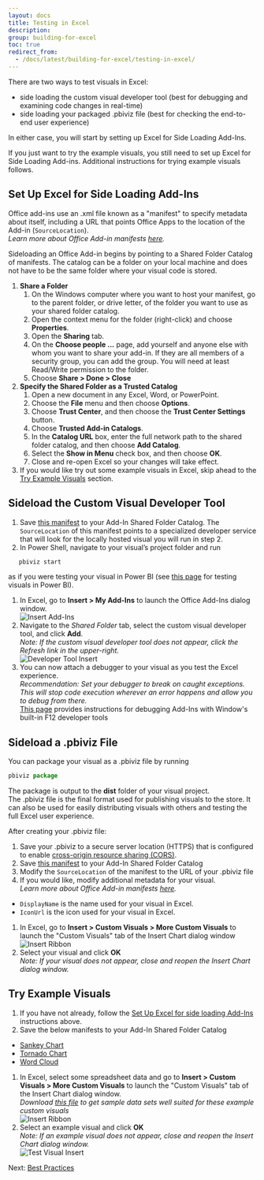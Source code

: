 ```yaml
---
layout: docs
title: Testing in Excel
description: 
group: building-for-excel
toc: true
redirect_from:
  - /docs/latest/building-for-excel/testing-in-excel/
---
```

There are two ways to test visuals in Excel:
* side loading the custom visual developer tool (best for debugging and examining code changes in real-time)
* side loading your packaged .pbiviz file (best for checking the end-to-end user experience)

In either case, you will start by setting up Excel for Side Loading Add-Ins.

If you just want to try the example visuals, you still need to set up Excel for Side Loading Add-ins.  Additional instructions for trying example visuals follows.

## Set Up Excel for Side Loading Add-Ins
Office add-ins use an .xml file known as a "manifest" to specify metadata about itself, including a URL that points Office Apps to the location of the Add-in (`SourceLocation`).  
*Learn more about Office Add-in manifests <a href="https://docs.microsoft.com/en-us/office/dev/add-ins/develop/add-in-manifests?tabs=tabid-1" target="_blank">here</a>.*  

Sideloading an Office Add-in begins by pointing to a Shared Folder Catalog of manifests.  The catalog can be a folder on your local machine and does not have to be the same folder where your visual code is stored.  
1. **Share a Folder**  
   1. On the Windows computer where you want to host your manifest, go to the parent folder, or drive letter, of the folder you want to use as your shared folder catalog.  
   1. Open the context menu for the folder (right-click) and choose **Properties**.  
   1. Open the **Sharing** tab.
   1. On the **Choose people ...** page, add yourself and anyone else with whom you want to share your add-in. If they are all members of a security group, you can add the group. You will need at least Read/Write permission to the folder. 
   1. Choose **Share > Done > Close**  
1. **Specify the Shared Folder as a Trusted Catalog**  
   1. Open a new document in any Excel, Word, or PowerPoint.  
   1. Choose the **File** menu and then choose **Options**.
   1. Choose **Trust Center**, and then choose the **Trust Center Settings** button.
   1. Choose **Trusted Add-in Catalogs**.
   1. In the **Catalog URL** box, enter the full network path to the shared folder catalog, and then choose **Add Catalog**.
   1. Select the **Show in Menu** check box, and then choose **OK**.
   1. Close and re-open Excel so your changes will take effect.
1. If you would like try out some example visuals in Excel, skip ahead to the [Try Example Visuals](#try-example-visuals) section.

## Sideload the Custom Visual Developer Tool
1. Save [this manifest](../../../assets/excel/manifest/dev-tool-addin.xml) to your Add-In Shared Folder Catalog.  The `SourceLocation` of this manifest points to a specialized developer service that will look for the locally hosted visual you will run in step 2.
1. In Power Shell, navigate to your visual’s project folder and run 
```typescript
   pbiviz start
```
as if you were testing your visual in Power BI (see [this page](../../step-by-step-lab/creating-a-custom-visual/#testing-the-custom-visual) for testing visuals in Power BI).  
1. In Excel, go to **Insert > My Add-Ins** to launch the Office Add-Ins dialog window.  
![Insert Add-Ins](../../../assets/excel/img/addin-insert-ribbon.png)
1. Navigate to the *Shared Folder* tab, select the custom visual developer tool, and click **Add**.  
*Note: If the custom visual developer tool does not appear, click the Refresh link in the upper-right.*  
![Developer Tool Insert](../../../assets/excel/img/dev-tool-addin-insert.png)
1. You can now attach a debugger to your visual as you test the Excel experience.  
*Recommendation: Set your debugger to break on caught exceptions.  This will stop code execution wherever an error happens and allow you to debug from there.*  
<a href="https://docs.microsoft.com/en-us/office/dev/add-ins/testing/debug-add-ins-using-f12-developer-tools-on-windows-10" target="_blank">This page</a> provides instructions for debugging Add-Ins with Window's built-in F12 developer tools

<!-- 1. Save [this manifest](../../../assets/excel/manifest/dev-tool-visual.xml) to your Add-In Shared Folder Catalog.  The `SourceLocation` of this manifest points to a specialized developer service that will look for the locally hosted visual you will run in step 2.
1. In Power Shell, navigate to your visual’s project folder and run 
```typescript
   pbiviz start
```
as if you were testing your visual in Power BI (see [this page](../../step-by-step-lab/creating-a-custom-visual) for testing visuals in Power BI).  
1. In Excel, go to **Insert > Custom Visuals > More Custom Visuals** to launch the "Custom Visuals" tab of the Insert Chart dialog window.  
![Insert Ribbon](../../../assets/excel/img/cv-insert-ribbon.png)
1. Select the custom visual developer tool and click **OK**.  
*Note: If the custom visual developer tool does not appear, close and reopen the Insert Chart dialog window.*  
![Developer Tool Insert](../../../assets/excel/img/dev-tool-visual-insert.png)
1. You can now attach a debugger to your visual as you test the Excel experience.  
*Recommendation: Set your debugger to break on caught exceptions.  This will stop code execution wherever an error happens and allow you to debug from there.*
<a href="https://docs.microsoft.com/en-us/office/dev/add-ins/testing/debug-add-ins-using-f12-developer-tools-on-windows-10" target="_blank">This page</a> provides instructions for debugging Add-Ins with Window's built-in F12 developer tools
--->

## Sideload a .pbiviz File
You can package your visual as a .pbiviz file by running 
```typescript
pbiviz package
```
The package is output to the **dist** folder of your visual project.  
The .pbiviz file is the final format used for publishing visuals to the store.  It can also be used for easily distributing visuals with others and testing the full Excel user experience.  

After creating your .pbiviz file:
1. Save your .pbiviz to a secure server location (HTTPS) that is configured to enable <a href="https://en.wikipedia.org/wiki/Cross-origin_resource_sharing" target="_blank">cross-origin resource sharing (CORS)</a>.
1. Save [this manifest](../../../assets/excel/manifest/packaged-visual.xml) to your Add-In Shared Folder Catalog
1. Modify the `SourceLocation` of the manifest to the URL of your .pbiviz file
1. If you would like, modify additional metadata for your visual.  
*Learn more about Office Add-in manifests <a href="https://docs.microsoft.com/en-us/office/dev/add-ins/develop/add-in-manifests?tabs=tabid-1" target="_blank">here</a>.*
  * `DisplayName` is the name used for your visual in Excel.
  * `IconUrl` is the icon used for your visual in Excel.
1. In Excel, go to **Insert > Custom Visuals > More Custom Visuals** to launch the "Custom Visuals" tab of the Insert Chart dialog window  
![Insert Ribbon](../../../assets/excel/img/cv-insert-ribbon.png)
1. Select your visual and click **OK**  
*Note:  If your visual does not appear, close and reopen the Insert Chart dialog window.*

## Try Example Visuals
1. If you have not already, follow the [Set Up Excel for side loading Add-Ins](#set-up-excel-for-side-loading-add-ins) instructions above. 
1. Save the below manifests to your Add-In Shared Folder Catalog
  * [Sankey Chart](../../../assets/excel/manifest/test-visual-sankey.xml)
  * [Tornado Chart](../../../assets/excel/manifest/test-visual-tornado.xml)
  * [Word Cloud](../../../assets/excel/manifest/test-visual-wordcloud.xml)
1. In Excel, select some spreadsheet data and go to **Insert > Custom Visuals > More Custom Visuals** to launch the "Custom Visuals" tab of the Insert Chart dialog window.  
  *Download [this file](../../../assets/excel/workbook/test-visuals-data.xlsx) to get sample data sets well suited for these example custom visuals*  
![Insert Ribbon](../../../assets/excel/img/cv-insert-ribbon.png)
1. Select an example visual and click **OK**  
*Note:  If an example visual does not appear, close and reopen the Insert Chart dialog window.*  
![Test Visual Insert](../../../assets/excel/img/test-visual-insert.png)

Next: [Best Practices](../best-practices/)